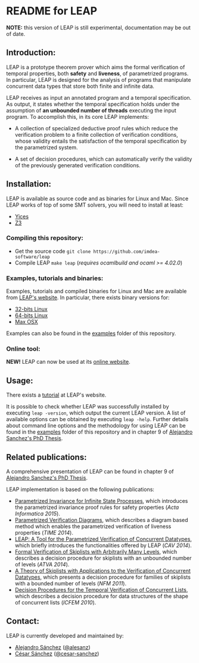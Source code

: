 
# README for LEAP

<b>NOTE:</b> this version of LEAP is still experimental, documentation may be out of date.


## Introduction:

LEAP is a prototype theorem prover which aims the formal verification of temporal properties, both <b>safety</b> and <b>liveness</b>, of parametrized programs. In particular, LEAP is designed for the analysis of programs that manipulate concurrent data types that store both finite and infinite data.

LEAP receives as input an annotated program and a temporal specification. As output, it states whether the temporal specification holds under the assumption of <b>an unbounded number of threads</b> executing the input program. To accomplish this, in its core LEAP implements:

+ A collection of specialized deductive proof rules which reduce the verification problem to a finite collection of verification conditions, whose validity entails the satisfaction of the temporal specification by the parametrized system.

+ A set of decision procedures, which can automatically verify the validity of the previously generated verification conditions.


## Installation:

LEAP is available as source code and as binaries for Linux and Mac. Since LEAP works of top of some SMT solvers, you will need to install at least:
+ <a href="http://yices.csl.sri.com/old/download-yices1-full.shtml">Yices</a>
+ <a href="https://github.com/Z3Prover/z3">Z3</a>

### Compiling this repository:

+ Get the source code `git clone https://github.com/imdea-software/leap`
+ Compile LEAP `make leap` (*requires ocamlbuild and ocaml >= 4.02.0*)


### Examples, tutorials and binaries:

Examples, tutorials and compiled binaries for Linux and Mac are available from <a href="http://software.imdea.org/leap/">LEAP's website</a>. In particular, there exists binary versions for:
+ <a href="http://software.imdea.org/leap/downloads/leap_linux-32_0.2">32-bits Linux</a>
+ <a href="http://software.imdea.org/leap/downloads/leap_linux-64_0.2">64-bits Linux</a>
+ <a href="http://software.imdea.org/leap/downloads/leap_mac_0.2">Max OSX</a>

Examples can also be found in the [examples](./examples) folder of this repository.


### Online tool:

<b>NEW!</b> LEAP can now be used at its <a href="http://ares.software.imdea.org/leap">online website</a>.


## Usage:

There exists a <a href="http://software.imdea.org/leap/tutorial.html">tutorial</a> at LEAP's website.

It is possible to check whether LEAP was successfully installed by executing `leap -version`, which output the current LEAP version.
A list of available options can be obtained by executing `leap -help`. Further details about command line options and the methodology for using LEAP can be found in the [examples](./examples) folder of this repository and in chapter 9 of <a href="http://software.imdea.org/~asanchez/papers/asanchez-phd.pdf">Alejandro Sanchez's PhD Thesis</a>.


## Related publications:

A comprehensive presentation of LEAP can be found in chapter 9 of <a href="http://software.imdea.org/~asanchez/papers/asanchez-phd.pdf">Alejandro Sanchez's PhD Thesis</a>.

LEAP implementation is based on the following publications:

+ <a href="http://software.imdea.org/~asanchez/papers/2015/sanchez15parametrized.pdf">Parametrized Invariance for Infinite State Processes</a>, which introduces the parametrized invariance proof rules for safety properties (_Acta Informatica 2015_).
+ <a href="http://software.imdea.org/~asanchez/papers/2014/sanchez14parametrized.pdf">Parametrized Verification Diagrams</a>, which describes a diagram based method which enables the parametrized verification of liveness properties (_TIME 2014_).
+ <a href="http://software.imdea.org/~asanchez/papers/2014/sanchez14leap.pdf">LEAP: A Tool for the Parametrized Verification of Concurrent Datatypes</a>, which briefly introduces the functionalities offered by LEAP (_CAV 2014_).
+ <a href="http://software.imdea.org/~asanchez/papers/2014/sanchez14formal.pdf">Formal Verification of Skiplists with Arbitrarily Many Levels</a>, which describes a decision procedure for skiplists with an unbounded number of levels (_ATVA 2014_).
+ <a href="http://software.imdea.org/~asanchez/papers/2011/sanchez11theory.pdf">A Theory of Skiplists with Applications to the Verification of Concurrent Datatypes</a>, which presents a decision procedure for families of skiplists with a bounded number of levels (_NFM 2011_).
+ <a href="http://software.imdea.org/~asanchez/papers/2010/sanchez10decision.pdf">Decision Procedures for the Temporal Verification of Concurrent Lists</a>, which describes a decision procedure for data structures of the shape of concurrent lists (_ICFEM 2010_).

## Contact:

LEAP is currently developed and maintained by:

+ <a href="http://software.imdea.org/~asanchez">Alejandro Sánchez</a> (<a href="https://github.com/alesanz">@alesanz</a>)
+ <a href="http://software.imdea.org/~cesar/">César Sánchez</a> (<a href="https://github.com/cesar-sanchez">@cesar-sanchez</a>)
